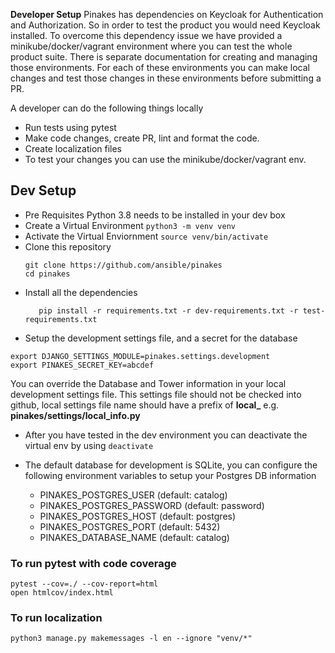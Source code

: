 **Developer Setup**
Pinakes has dependencies on Keycloak for Authentication and Authorization.
So in order to test the product you would need Keycloak installed. To overcome
this dependency issue we have provided a minikube/docker/vagrant environment where
you can test the whole product suite. There is separate documentation for
creating and managing those environments. For each of these environments you can
make local changes and test those changes in these environments before submitting
a PR.

A developer can do the following things locally

* Run tests using pytest
* Make code changes, create PR, lint and format the code.
* Create localization files
* To test your changes you can use the minikube/docker/vagrant env.

## Dev Setup

* Pre Requisites
   Python 3.8 needs to be installed in your dev box
* Create a Virtual Environment
   ```python3 -m venv venv```
* Activate the Virtual Enviornment
    ```source venv/bin/activate```
* Clone this repository
     ```
     git clone https://github.com/ansible/pinakes
     cd pinakes
     ```
* Install all the dependencies
     ```
        pip install -r requirements.txt -r dev-requirements.txt -r test-requirements.txt
     ```
* Setup the development settings file, and a secret for the database
```
export DJANGO_SETTINGS_MODULE=pinakes.settings.development
export PINAKES_SECRET_KEY=abcdef
```
   You can override the Database and Tower information in your local development settings file.
   This settings file should not be checked into github, local settings file name should have a prefix of  **local_** e.g.   **pinakes/settings/local_info.py**


* After you have tested in the dev environment you can deactivate the virtual env by using
```deactivate```


* The default database for development is SQLite, you can configure the following environment variables to setup your Postgres DB information

	* PINAKES_POSTGRES_USER (default: catalog)
	* PINAKES_POSTGRES_PASSWORD (default: password)
	* PINAKES_POSTGRES_HOST (default: postgres)
	* PINAKES_POSTGRES_PORT (default: 5432)
	* PINAKES_DATABASE_NAME (default: catalog)


### To run pytest with code coverage
```
pytest --cov=./ --cov-report=html
open htmlcov/index.html
```

### To run localization
```
python3 manage.py makemessages -l en --ignore "venv/*"
```
